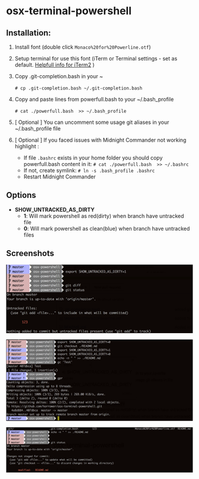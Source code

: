 # osx-terminal-powershell


## Installation:
1) Install font (double click `Monaco%20for%20Powerline.otf`)
2) Setup terminal for use this font (iTerm or Terminal settings - set as default. [Helpfull info for iTerm2](https://github.com/horrower/osx-terminal-powershell/issues/2) )
3) Copy .git-completion.bash in your ~

     `# cp .git-completion.bash ~/.git-completion.bash`
4) Copy and paste lines from powerfull.bash to your ~/.bash_profile

    `# cat ./powerfull.bash  >> ~/.bash_profile`
5) [ Optional ] You can uncomment some usage git aliases in your ~/.bash_profile file
6) [ Optional ] If you faced issues with Midnight Commander not working highlight :
  
   - If file `.bashrc` exists in your home folder you should copy powerfull.bash content in it: 
     `# cat ./powerfull.bash  >> ~/.bashrc` 
   - If not, create symlink: 
     `# ln -s .bash_profile .bashrc`
   - Restart Midnight Commander
## Options

* **SHOW_UNTRACKED_AS_DIRTY**
    * **1**: Will mark powershell as red(dirty) when branch have untracked file
    * **0**: Will mark powershell as clean(blue) when branch have untracked files



## Screenshots

![Image 1](https://raw.githubusercontent.com/horrower/osx-terminal-powershell/master/images/1.png)

![Image 2](https://raw.githubusercontent.com/horrower/osx-terminal-powershell/master/images/2.png)

![Image 3](https://raw.githubusercontent.com/horrower/osx-terminal-powershell/master/images/3.png)